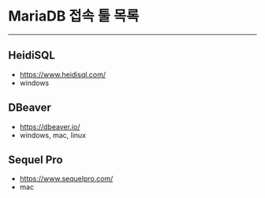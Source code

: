 # MariaDB 접속 툴 목록
---

## HeidiSQL
- <https://www.heidisql.com/>
- windows

## DBeaver
- <https://dbeaver.io/>
- windows, mac, linux

## Sequel Pro
- <https://www.sequelpro.com/>
- mac
